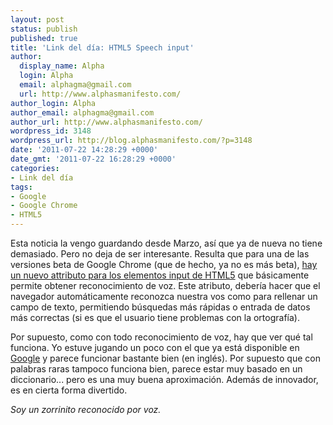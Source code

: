 ```yaml
---
layout: post
status: publish
published: true
title: 'Link del día: HTML5 Speech input'
author:
  display_name: Alpha
  login: Alpha
  email: alphagma@gmail.com
  url: http://www.alphasmanifesto.com/
author_login: Alpha
author_email: alphagma@gmail.com
author_url: http://www.alphasmanifesto.com/
wordpress_id: 3148
wordpress_url: http://blog.alphasmanifesto.com/?p=3148
date: '2011-07-22 14:28:29 +0000'
date_gmt: '2011-07-22 16:28:29 +0000'
categories:
- Link del día
tags:
- Google
- Google Chrome
- HTML5
---
```


Esta noticia la vengo guardando desde Marzo, así que ya de nueva no tiene demasiado. Pero no deja de ser interesante. Resulta que para una de las versiones beta de Google Chrome (que de hecho, ya no es más beta), [hay un nuevo attributo para los elementos input de HTML5](http://www.genbeta.com/navegadores/google-anade-reconocimiento-de-voz-en-la-beta-de-chrome) que básicamente permite obtener reconocimiento de voz. Este atributo, debería hacer que el navegador automáticamente reconozca nuestra vos como para rellenar un campo de texto, permitiendo búsquedas más rápidas o entrada de datos más correctas (si es que el usuario tiene problemas con la ortografía).

Por supuesto, como con todo reconocimiento de voz, hay que ver qué tal funciona. Yo estuve jugando un poco con el que ya está disponible en [Google](http://www.google.com) y parece funcionar bastante bien (en inglés). Por supuesto que con palabras raras tampoco funciona bien, parece estar muy basado en un diccionario... pero es una muy buena aproximación. Además de innovador, es en cierta forma divertido.

_Soy un zorrinito reconocido por voz._

